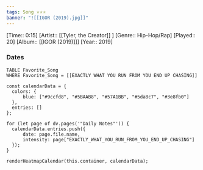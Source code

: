 ```yaml
---
tags: Song ⭐⭐⭐ 
banner: "![[IGOR (2019).jpg]]"
---
```

[Time:: 0:15]
[Artist:: [[Tyler, the Creator]] ]
[Genre:: Hip-Hop/Rap]
[Played:: 20]
[Album:: [[IGOR (2019)]]]
[Year:: 2019]
### Dates
````dataview
TABLE Favorite_Song
WHERE Favorite_Song = [[EXACTLY WHAT YOU RUN FROM YOU END UP CHASING]]
````
  ```dataviewjs
const calendarData = { 
	colors: { 
		blue: ["#9ccfd8", "#5BAAB8", "#57A1BB", "#5da8c7", "#3e8fb0"] 
	}, 
	entries: [] 
}; 

for (let page of dv.pages('"Daily Notes"')) { 
	calendarData.entries.push({ 
		date: page.file.name, 
		intensity: page["EXACTLY_WHAT_YOU_RUN_FROM_YOU_END_UP_CHASING"]
	}); 
} 

renderHeatmapCalendar(this.container, calendarData);
```
